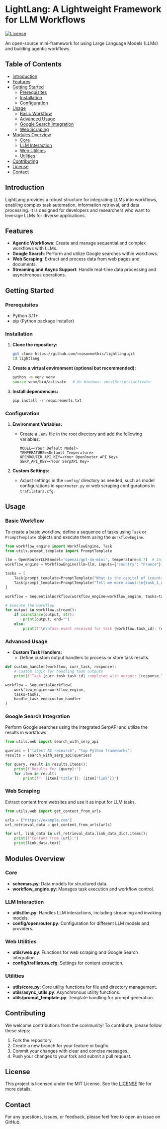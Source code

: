 # LightLang: A Lightweight Framework for LLM Workflows

[![License](https://img.shields.io/github/license/reasonmethis/lightlang)](LICENSE)

An open-source mini-framework for using Large Language Models (LLMs) and building agentic workflows.

## Table of Contents

- [Introduction](#introduction)
- [Features](#features)
- [Getting Started](#getting-started)
  - [Prerequisites](#prerequisites)
  - [Installation](#installation)
  - [Configuration](#configuration)
- [Usage](#usage)
  - [Basic Workflow](#basic-workflow)
  - [Advanced Usage](#advanced-usage)
  - [Google Search Integration](#google-search-integration)
  - [Web Scraping](#web-scraping)
- [Modules Overview](#modules-overview)
  - [Core](#core)
  - [LLM Interaction](#llm-interaction)
  - [Web Utilities](#web-utilities)
  - [Utilities](#utilities)
- [Contributing](#contributing)
- [License](#license)
- [Contact](#contact)

## Introduction

LightLang provides a robust structure for integrating LLMs into workflows, enabling complex task automation, information retrieval, and data processing. It is designed for developers and researchers who want to leverage LLMs for diverse applications.

## Features

- **Agentic Workflows**: Create and manage sequential and complex workflows with LLMs.
- **Google Search**: Perform and utilize Google searches within workflows.
- **Web Scraping**: Extract and process data from web pages and documents.
- **Streaming and Async Support**: Handle real-time data processing and asynchronous operations.

## Getting Started

### Prerequisites

- Python 3.11+
- pip (Python package installer)

### Installation

1. **Clone the repository:**

   ```sh
   git clone https://github.com/reasonmethis/lightlang.git
   cd lightlang
   ```

2. **Create a virtual environment (optional but recommended):**

   ```sh
   python -m venv venv
   source venv/bin/activate   # On Windows: venv\Scripts\activate
   ```

3. **Install dependencies:**

   ```sh
   pip install -r requirements.txt
   ```

### Configuration

1. **Environment Variables:**
   - Create a `.env` file in the root directory and add the following variables:

     ```
     MODEL=<Your Default Model>
     TEMPERATURE=<Default Temperature>
     OPENROUTER_API_KEY=<Your OpenRouter API Key>
     SERP_API_KEY=<Your SerpAPI Key>
     ```

2. **Custom Settings:**
   - Adjust settings in the `config/` directory as needed, such as model configurations in `openrouter.py` or web scraping configurations in `trafilatura.cfg`.

## Usage

### Basic Workflow

To create a basic workflow, define a sequence of tasks using `Task` or `PromptTemplate` objects and execute them using the `WorkflowEngine`.

```python
from workflow_engine import WorkflowEngine, Task
from utils.prompt_template import PromptTemplate

llm = OpenRouterLLM(model="openai/gpt-4o-mini", temperature=0.7)  # Initialize the LLM model
workflow_engine = WorkflowEngine(llm=llm, inputs={"country": "France"})

tasks = [
    Task(prompt_template=PromptTemplate("What is the capital of {country}?")),
    Task(prompt_template=PromptTemplate("Tell me more about:\n{task_1_output}."))
]

workflow = SequentialWorkflow(workflow_engine=workflow_engine, tasks=tasks)

# Execute the workflow
for output in workflow.stream():
    if isinstance(output, str):
        print(output, end="")
    else:
        print(f"\n\nTask event received for task {workflow.task_id}: {output}\n\n")
```

### Advanced Usage

- **Custom Task Handlers:**
  - Define custom output handlers to process or store task results.

```python
def custom_handler(workflow, curr_task, response):
    # Custom logic for handling task outputs
    print(f"Task {curr_task.task_id} completed with output: {response.llm_output}")

workflow = SequentialWorkflow(
    workflow_engine=workflow_engine,
    tasks=tasks,
    handle_task_end=custom_handler
)
```

### Google Search Integration

Perform Google searches using the integrated SerpAPI and utilize the results in workflows.

```python
from utils.web import search_with_serp_api

queries = ["latest AI research", "top Python frameworks"]
results = search_with_serp_api(queries)

for query, result in results.items():
    print(f"Results for {query}:")
    for item in result:
        print(f"- {item['title']}: {item['link']}")
```

### Web Scraping

Extract content from websites and use it as input for LLM tasks.

```python
from utils.web import get_content_from_urls

urls = ["https://example.com"]
url_retrieval_data = get_content_from_urls(urls)

for url, link_data in url_retrieval_data.link_data_dict.items():
    print(f"Content from {url}:")
    print(link_data.text)
```

## Modules Overview

### Core

- **schemas.py**: Data models for structured data.
- **workflow_engine.py**: Manages task execution and workflow control.

### LLM Interaction

- **utils/llm.py**: Handles LLM interactions, including streaming and invoking models.
- **config/openrouter.py**: Configuration for different LLM models and providers.

### Web Utilities

- **utils/web.py**: Functions for web scraping and Google Search integration.
- **config/trafilatura.cfg**: Settings for content extraction.

### Utilities

- **utils/core.py**: Core utility functions for file and directory management.
- **utils/async_utils.py**: Asynchronous utility functions.
- **utils/prompt_template.py**: Template handling for prompt generation.

## Contributing

We welcome contributions from the community! To contribute, please follow these steps:

1. Fork the repository.
2. Create a new branch for your feature or bugfix.
3. Commit your changes with clear and concise messages.
4. Push your changes to your fork and submit a pull request.

## License

This project is licensed under the MIT License. See the [LICENSE](LICENSE) file for more details.

## Contact

For any questions, issues, or feedback, please feel free to open an issue on GitHub.